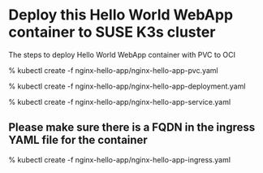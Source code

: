 # Deploy this Hello World WebApp container to SUSE K3s cluster

The steps to deploy Hello World WebApp container with PVC to OCI

% kubectl create -f nginx-hello-app/nginx-hello-app-pvc.yaml 

% kubectl create -f nginx-hello-app/nginx-hello-app-deployment.yaml 

% kubectl create -f nginx-hello-app/nginx-hello-app-service.yaml 

## Please make sure there is a FQDN in the ingress YAML file for the container 

% kubectl create -f nginx-hello-app/nginx-hello-app-ingress.yaml 
